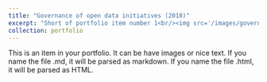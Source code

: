 ```yaml
---
title: "Governance of open data initiatives (2018)"
excerpt: "Short of portfolio item number 1<br/><img src='/images/governance.png'>"
collection: portfolio
---
```


This is an item in your portfolio. It can be have images or nice text. If you name the file .md, it will be parsed as markdown. If you name the file .html, it will be parsed as HTML. 

